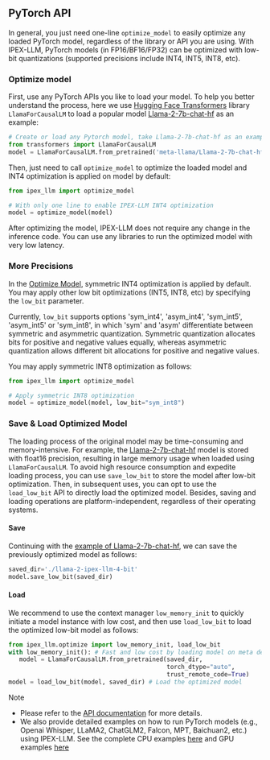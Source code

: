 ## PyTorch API

In general, you just need one-line `optimize_model` to easily optimize any loaded PyTorch model, regardless of the library or API you are using. With IPEX-LLM, PyTorch models (in FP16/BF16/FP32) can be optimized with low-bit quantizations (supported precisions include INT4, INT5, INT8, etc).

### Optimize model

First, use any PyTorch APIs you like to load your model. To help you better understand the process, here we use [Hugging Face Transformers](https://huggingface.co/docs/transformers/index) library `LlamaForCausalLM` to load a popular model [Llama-2-7b-chat-hf](https://huggingface.co/meta-llama/Llama-2-7b-chat-hf) as an example:

```python
# Create or load any Pytorch model, take Llama-2-7b-chat-hf as an example
from transformers import LlamaForCausalLM
model = LlamaForCausalLM.from_pretrained('meta-llama/Llama-2-7b-chat-hf', torch_dtype='auto', low_cpu_mem_usage=True)
```

Then, just need to call `optimize_model` to optimize the loaded model and INT4 optimization is applied on model by default: 
```python
from ipex_llm import optimize_model

# With only one line to enable IPEX-LLM INT4 optimization
model = optimize_model(model)
```

After optimizing the model, IPEX-LLM does not require any change in the inference code. You can use any libraries to run the optimized model with very low latency.

### More Precisions

In the [Optimize Model](#optimize-model), symmetric INT4 optimization is applied by default. You may apply other low bit optimizations (INT5, INT8, etc) by specifying the ``low_bit`` parameter.

Currently, ``low_bit`` supports options 'sym_int4', 'asym_int4', 'sym_int5', 'asym_int5' or 'sym_int8', in which 'sym' and 'asym' differentiate between symmetric and asymmetric quantization. Symmetric quantization allocates bits for positive and negative values equally, whereas asymmetric quantization allows different bit allocations for positive and negative values.

You may apply symmetric INT8 optimization as follows:

```python
from ipex_llm import optimize_model

# Apply symmetric INT8 optimization
model = optimize_model(model, low_bit="sym_int8")
```

### Save & Load Optimized Model

The loading process of the original model may be time-consuming and memory-intensive. For example, the [Llama-2-7b-chat-hf](https://huggingface.co/meta-llama/Llama-2-7b-chat-hf) model is stored with float16 precision, resulting in large memory usage when loaded using `LlamaForCausalLM`. To avoid high resource consumption and expedite loading process, you can use `save_low_bit` to store the model after low-bit optimization. Then, in subsequent uses, you can opt to use the `load_low_bit` API to directly load the optimized model. Besides, saving and loading operations are platform-independent, regardless of their operating systems.
#### Save

Continuing with the [example of Llama-2-7b-chat-hf](#optimize-model), we can save the previously optimized model as follows:
```python
saved_dir='./llama-2-ipex-llm-4-bit'
model.save_low_bit(saved_dir)
```
#### Load

We recommend to use the context manager `low_memory_init` to quickly initiate a model instance with low cost, and then use `load_low_bit` to load the optimized low-bit model as follows:
```python
from ipex_llm.optimize import low_memory_init, load_low_bit
with low_memory_init(): # Fast and low cost by loading model on meta device
   model = LlamaForCausalLM.from_pretrained(saved_dir,
                                            torch_dtype="auto",
                                            trust_remote_code=True)
model = load_low_bit(model, saved_dir) # Load the optimized model
```


> [!NOTE]
> - Please refer to the [API documentation](../../PythonAPI/optimize.md) for more details.
> - We also provide detailed examples on how to run PyTorch models (e.g., Openai Whisper, LLaMA2, ChatGLM2, Falcon, MPT, Baichuan2, etc.) using IPEX-LLM. See the complete CPU examples [here](https://github.com/intel-analytics/ipex-llm/tree/main/python/llm/example/CPU/PyTorch-Models) and GPU examples [here](https://github.com/intel-analytics/ipex-llm/tree/main/python/llm/example/GPU/PyTorch-Models)

